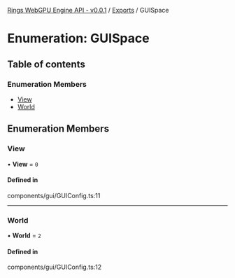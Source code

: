 [Rings WebGPU Engine API - v0.0.1](../README.md) / [Exports](../modules.md) / GUISpace

# Enumeration: GUISpace

## Table of contents

### Enumeration Members

- [View](GUISpace.md#view)
- [World](GUISpace.md#world)

## Enumeration Members

### View

• **View** = ``0``

#### Defined in

components/gui/GUIConfig.ts:11

___

### World

• **World** = ``2``

#### Defined in

components/gui/GUIConfig.ts:12
